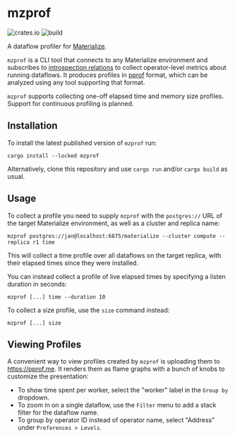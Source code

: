 # mzprof

![crates.io](https://img.shields.io/crates/v/mzprof)
![build](https://img.shields.io/github/actions/workflow/status/teskje/mzprof/ci.yml)

A dataflow profiler for [Materialize](https://github.com/MaterializeInc/materialize).

`mzprof` is a CLI tool that connects to any Materialize environment and subscribes to [introspection relations](https://materialize.com/docs/sql/system-catalog/mz_introspection) to collect operator-level metrics about running dataflows.
It produces profiles in [pprof](https://github.com/google/pprof) format, which can be analyzed using any tool supporting that format.

`mzprof` supports collecting one-off elapsed time and memory size profiles.
Support for continuous profiling is planned.

## Installation

To install the latest published version of `mzprof` run:

```
cargo install --locked mzprof
```

Alternatively, clone this repository and use `cargo run` and/or `cargo build` as usual.

## Usage

To collect a profile you need to supply `mzprof` with the `postgres://` URL of the target Materialize environment, as well as a cluster and replica name:

```
mzprof postgres://jan@localhost:6875/materialize --cluster compute --replica r1 time
```

This will collect a time profile over all dataflows on the target replica, with their elapsed times since they were installed.

You can instead collect a profile of live elapsed times by specifying a listen duration in seconds:

```
mzprof [...] time --duration 10
```

To collect a size profile, use the `size` command instead:

```
mzprof [...] size
```

## Viewing Profiles

A convenient way to view profiles created by `mzprof` is uploading them to https://pprof.me.
It renders them as flame graphs with a bunch of knobs to customize the presentation:

* To show time spent per worker, select the "worker" label in the `Group by` dropdown.
* To zoom in on a single dataflow, use the `Filter` menu to add a stack filter for the dataflow name.
* To group by operator ID instead of operator name, select "Address" under `Preferences > Levels`.
